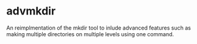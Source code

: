 # advmkdir

An reimplmentation of the mkdir tool to inlude advanced features such as making multiple directories on multiple levels using one command.
